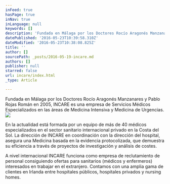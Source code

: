 ```yaml
---
inFeed: true
hasPage: true
inNav: true
inLanguage: null
keywords: []
description: 'Fundada en Málaga por los Doctores Rocío Aragonés Manzanares y Pablo Rojas Román en 2005, INCARE es una empresa de Servicios Médicos Especializados en las áreas de Medicina Intensiva y Medicina de Urgencias.'
datePublished: '2016-05-23T10:39:58.310Z'
dateModified: '2016-05-23T10:38:08.825Z'
title: ''
author: []
sourcePath: _posts/2016-05-19-incare.md
authors: []
publisher: null
starred: false
url: incare/index.html
_type: Article

---
```

Fundada en Málaga por los Doctores Rocío Aragonés Manzanares y Pablo Rojas Román en 2005, INCARE es una empresa de Servicios Médicos Especializados en las áreas de Medicina Intensiva y Medicina de Urgencias.
![](https://the-grid-user-content.s3-us-west-2.amazonaws.com/427c853e-2a54-4e00-af09-71063313f4ef.jpg)

En la actualidad está formada por un equipo de más de 40 médicos especializados en el sector sanitario internacional privado en la Costa del Sol. La dirección de INCARE en coordinación con la dirección del hospital, asegura una Medicina basada en la evidencia protocolizada, que demuestra su eficiencia a través de proyectos de investigación y análisis de costes.

A nivel internacional INCARE funciona como empresa de reclutamiento de personal consiguiendo ofertas para sanitarios (médicos y enfermeros) interesados en trabajar en el extranjero. Contamos con una amplia gama de clientes en Irlanda entre hospitales públicos, hospitales privados y nursing homes.